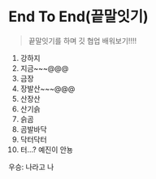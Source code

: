 # End To End(끝말잇기)
> 끝말잇기를 하며 깃 협업 배워보기!!!!

1. 강하지
2. 지금~~~@@@
3. 금장
4. 장발산~~~@@@
5. 산장산
6. 산기슭
7. 슭곰
8. 곰발바닥
9. 닥터닥터
10. 터...? 예진이 안뇽

우승: 나라고 나